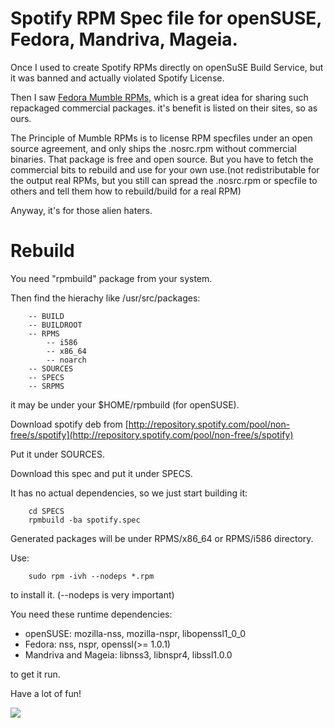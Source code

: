 # Spotify RPM Spec file for openSUSE, Fedora, Mandriva, Mageia.

Once I used to create Spotify RPMs directly on openSuSE Build Service, but it was banned and actually violated Spotify License.

Then I saw [Fedora Mumble RPMs](http://mumble.knobgoblin.org.uk/), which is a great idea for sharing such repackaged commercial packages. it's benefit is listed on their sites, so as ours.

The Principle of Mumble RPMs is to license RPM specfiles under an open source agreement, and only ships the .nosrc.rpm without commercial binaries. That package is free and open source. But you have to fetch the commercial bits to rebuild and use for your own use.(not redistributable for the output real RPMs, but you still can spread the .nosrc.rpm or specfile to others and tell them how to rebuild/build for a real RPM)

Anyway, it's for those alien haters.

# Rebuild

You need "rpmbuild" package from your system.

Then find the hierachy like /usr/src/packages:


		-- BUILD
		-- BUILDROOT
		-- RPMS
   			-- i586
   			-- x86_64
   			-- noarch
		-- SOURCES
		-- SPECS
		-- SRPMS

it may be under your $HOME/rpmbuild (for openSUSE).

Download spotify deb from [http://repository.spotify.com/pool/non-free/s/spotify](http://repository.spotify.com/pool/non-free/s/spotify)

Put it under SOURCES.

Download this spec and put it under SPECS.

It has no actual dependencies, so we just start building it:

		cd SPECS
		rpmbuild -ba spotify.spec

Generated packages will be under RPMS/x86_64 or RPMS/i586 directory.

Use:

		sudo rpm -ivh --nodeps *.rpm

to install it. (--nodeps is very important)

You need these runtime dependencies: 

* openSUSE: mozilla-nss, mozilla-nspr, libopenssl1_0_0 
* Fedora: nss, nspr, openssl(>= 1.0.1) 
* Mandriva and Mageia: libnss3, libnspr4, libssl1.0.0

to get it run. 

Have a lot of fun!

![](https://raw.github.com/marguerite/opensuse-spotify-installer/master/spec/spotify-screenshot.png)

